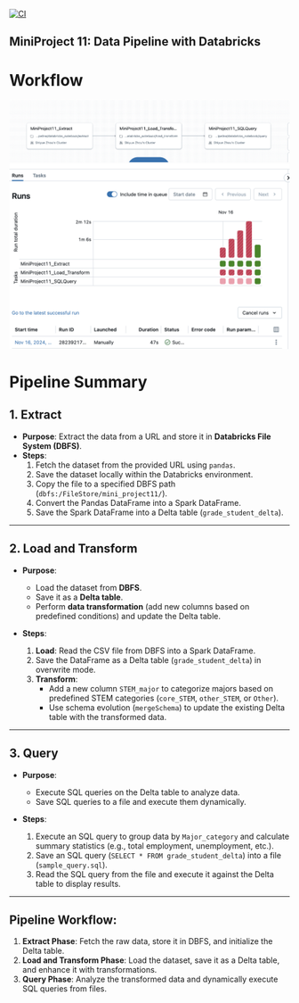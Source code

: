 [![CI](https://github.com/nogibjj/MiniProject11_ShiyueZhou_Pipeline/actions/workflows/cicd.yml/badge.svg)](https://github.com/nogibjj/MiniProject11_ShiyueZhou_Pipeline/actions/workflows/cicd.yml)
## MiniProject 11: Data Pipeline with Databricks

# Workflow
![Sample Image](Workflow1.png)
![Sample Image](Workflow2.png)

# Pipeline Summary

## 1. Extract
- **Purpose**: Extract the data from a URL and store it in **Databricks File System (DBFS)**.
- **Steps**:
  1. Fetch the dataset from the provided URL using `pandas`.
  2. Save the dataset locally within the Databricks environment.
  3. Copy the file to a specified DBFS path (`dbfs:/FileStore/mini_project11/`).
  4. Convert the Pandas DataFrame into a Spark DataFrame.
  5. Save the Spark DataFrame into a Delta table (`grade_student_delta`).

---

## 2. Load and Transform
- **Purpose**: 
  - Load the dataset from **DBFS**.
  - Save it as a **Delta table**.
  - Perform **data transformation** (add new columns based on predefined conditions) and update the Delta table.

- **Steps**:
  1. **Load**: Read the CSV file from DBFS into a Spark DataFrame.
  2. Save the DataFrame as a Delta table (`grade_student_delta`) in overwrite mode.
  3. **Transform**:
     - Add a new column `STEM_major` to categorize majors based on predefined STEM categories (`core_STEM`, `other_STEM`, or `Other`).
     - Use schema evolution (`mergeSchema`) to update the existing Delta table with the transformed data.

---

## 3. Query
- **Purpose**: 
  - Execute SQL queries on the Delta table to analyze data.
  - Save SQL queries to a file and execute them dynamically.

- **Steps**:
  1. Execute an SQL query to group data by `Major_category` and calculate summary statistics (e.g., total employment, unemployment, etc.).
  2. Save an SQL query (`SELECT * FROM grade_student_delta`) into a file (`sample_query.sql`).
  3. Read the SQL query from the file and execute it against the Delta table to display results.

---

## Pipeline Workflow:
1. **Extract Phase**: Fetch the raw data, store it in DBFS, and initialize the Delta table.
2. **Load and Transform Phase**: Load the dataset, save it as a Delta table, and enhance it with transformations.
3. **Query Phase**: Analyze the transformed data and dynamically execute SQL queries from files.
